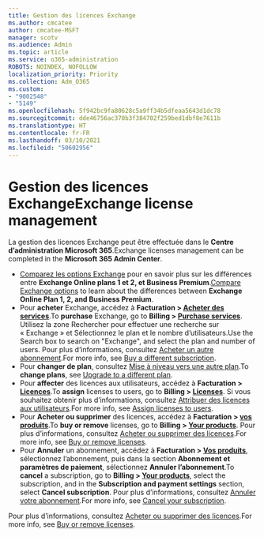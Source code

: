```yaml
---
title: Gestion des licences Exchange
ms.author: cmcatee
author: cmcatee-MSFT
manager: scotv
ms.audience: Admin
ms.topic: article
ms.service: o365-administration
ROBOTS: NOINDEX, NOFOLLOW
localization_priority: Priority
ms.collection: Adm_O365
ms.custom:
- "9002548"
- "5149"
ms.openlocfilehash: 5f942bc9fa80628c5a9ff34b5dfeaa5643d1dc78
ms.sourcegitcommit: dde46756ac370b3f384702f259bed1dbf8e7611b
ms.translationtype: HT
ms.contentlocale: fr-FR
ms.lasthandoff: 03/10/2021
ms.locfileid: "50602956"
---
```

# <a name="exchange-license-management"></a><span data-ttu-id="78391-102">Gestion des licences Exchange</span><span class="sxs-lookup"><span data-stu-id="78391-102">Exchange license management</span></span>

<span data-ttu-id="78391-103">La gestion des licences Exchange peut être effectuée dans le **Centre d’administration Microsoft 365**.</span><span class="sxs-lookup"><span data-stu-id="78391-103">Exchange licenses management can be completed in the **Microsoft 365 Admin Center**.</span></span>

- <span data-ttu-id="78391-104">[Comparez les options Exchange](https://www.microsoft.com/microsoft-365/exchange/compare-microsoft-exchange-online-plans) pour en savoir plus sur les différences entre **Exchange Online plans 1 et 2, et Business Premium**.</span><span class="sxs-lookup"><span data-stu-id="78391-104">[Compare Exchange options](https://www.microsoft.com/microsoft-365/exchange/compare-microsoft-exchange-online-plans) to learn about the differences between **Exchange Online Plan 1, 2, and Business Premium**.</span></span>
- <span data-ttu-id="78391-105">Pour **acheter** Exchange, accédez à **Facturation > [Acheter des services](https://go.microsoft.com/fwlink/p/?linkid=868433)**.</span><span class="sxs-lookup"><span data-stu-id="78391-105">To **purchase** Exchange, go to **Billing > [Purchase services](https://go.microsoft.com/fwlink/p/?linkid=868433)**.</span></span> <span data-ttu-id="78391-106">Utilisez la zone Rechercher pour effectuer une recherche sur « Exchange » et Sélectionnez le plan et le nombre d’utilisateurs.</span><span class="sxs-lookup"><span data-stu-id="78391-106">Use the Search box to search on "Exchange", and  select the plan and number of users.</span></span> <span data-ttu-id="78391-107">Pour plus d’informations, consultez [Acheter un autre abonnement](https://docs.microsoft.com/microsoft-365/commerce/try-or-buy-microsoft-365#buy-a-different-subscription).</span><span class="sxs-lookup"><span data-stu-id="78391-107">For more info, see [Buy a different subscription](https://docs.microsoft.com/microsoft-365/commerce/try-or-buy-microsoft-365#buy-a-different-subscription).</span></span>
- <span data-ttu-id="78391-108">Pour **changer de plan**, consultez [Mise à niveau vers une autre plan](https://docs.microsoft.com/microsoft-365/commerce/subscriptions/upgrade-to-different-plan).</span><span class="sxs-lookup"><span data-stu-id="78391-108">To **change plans**, see [Upgrade to a different plan](https://docs.microsoft.com/microsoft-365/commerce/subscriptions/upgrade-to-different-plan).</span></span>
- <span data-ttu-id="78391-109">Pour **affecter** des licences aux utilisateurs, accédez à **Facturation > [Licences](https://go.microsoft.com/fwlink/p/?linkid=842264)**.</span><span class="sxs-lookup"><span data-stu-id="78391-109">To **assign** licenses to users, go to **Billing > [Licenses](https://go.microsoft.com/fwlink/p/?linkid=842264)**.</span></span> <span data-ttu-id="78391-110">Si vous souhaitez obtenir plus d’informations, consultez [Attribuer des licences aux utilisateurs](https://docs.microsoft.com/microsoft-365/admin/manage/assign-licenses-to-users).</span><span class="sxs-lookup"><span data-stu-id="78391-110">For more info, see [Assign licenses to users](https://docs.microsoft.com/microsoft-365/admin/manage/assign-licenses-to-users).</span></span>
- <span data-ttu-id="78391-111">Pour **Acheter ou supprimer** des licences, accédez à **Facturation > [vos produits](https://go.microsoft.com/fwlink/p/?linkid=842054)**.</span><span class="sxs-lookup"><span data-stu-id="78391-111">To **buy or remove** licenses, go to **Billing > [Your products](https://go.microsoft.com/fwlink/p/?linkid=842054)**.</span></span> <span data-ttu-id="78391-112">Pour plus d’informations, consultez [Acheter ou supprimer des licences](https://docs.microsoft.com/microsoft-365/commerce/licenses/buy-licenses).</span><span class="sxs-lookup"><span data-stu-id="78391-112">For more info, see [Buy or remove licenses](https://docs.microsoft.com/microsoft-365/commerce/licenses/buy-licenses).</span></span>
- <span data-ttu-id="78391-113">Pour **Annuler** un abonnement, accédez à **Facturation > [Vos produits](https://go.microsoft.com/fwlink/p/?linkid=842054)**, sélectionnez l’abonnement, puis dans la section **Abonnement et paramètres de paiement**, sélectionnez **Annuler l’abonnement**.</span><span class="sxs-lookup"><span data-stu-id="78391-113">To **cancel** a subscription, go to **Billing > [Your products](https://go.microsoft.com/fwlink/p/?linkid=842054)**, select the subscription, and in the **Subscription and payment settings** section, select **Cancel subscription**.</span></span> <span data-ttu-id="78391-114">Pour plus d’informations, consultez [Annuler votre abonnement](https://docs.microsoft.com/microsoft-365/commerce/subscriptions/cancel-your-subscription).</span><span class="sxs-lookup"><span data-stu-id="78391-114">For more info, see [Cancel your subscription](https://docs.microsoft.com/microsoft-365/commerce/subscriptions/cancel-your-subscription).</span></span>

<span data-ttu-id="78391-115">Pour plus d’informations, consultez [Acheter ou supprimer des licences](https://docs.microsoft.com/microsoft-365/commerce/licenses/buy-licenses).</span><span class="sxs-lookup"><span data-stu-id="78391-115">For more info, see [Buy or remove licenses](https://docs.microsoft.com/microsoft-365/commerce/licenses/buy-licenses).</span></span>